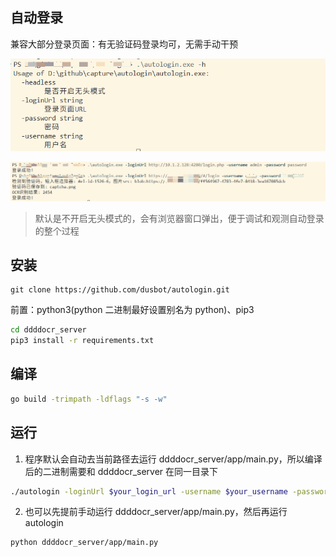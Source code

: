 ## 自动登录

兼容大部分登录页面：有无验证码登录均可，无需手动干预

![帮助信息](static/images/help.png)

![登录示例](static/images/login.png)

> 默认是不开启无头模式的，会有浏览器窗口弹出，便于调试和观测自动登录的整个过程
## 安装

```
git clone https://github.com/dusbot/autologin.git
```

前置：python3(python 二进制最好设置别名为 python)、pip3

```bash
cd ddddocr_server
pip3 install -r requirements.txt
```

## 编译

```bash
go build -trimpath -ldflags "-s -w"
```

## 运行

1. 程序默认会自动去当前路径去运行 ddddocr_server/app/main.py，所以编译后的二进制需要和 ddddocr_server 在同一目录下

```bash
./autologin -loginUrl $your_login_url -username $your_username -password $your_password
```

2. 也可以先提前手动运行 ddddocr_server/app/main.py，然后再运行 autologin

```bash
python ddddocr_server/app/main.py
```
